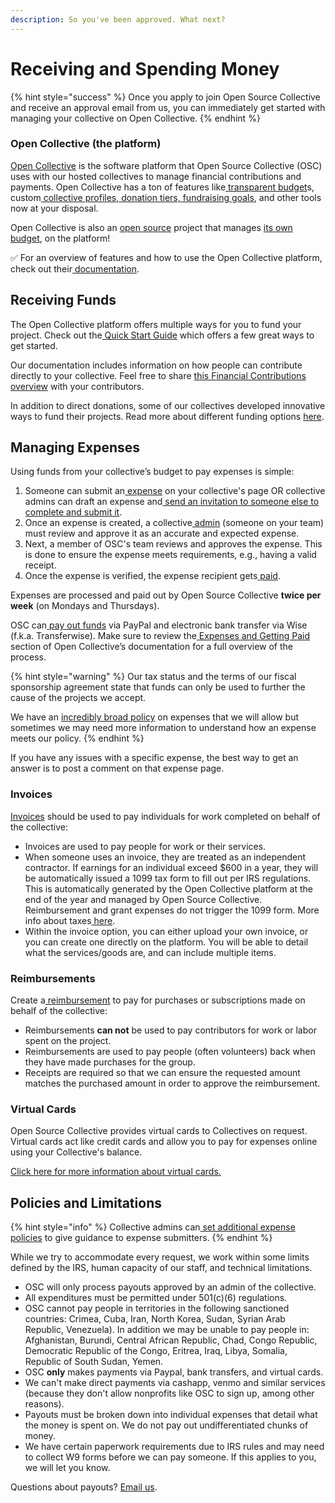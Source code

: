 ```yaml
---
description: So you've been approved. What next?
---
```


# Receiving and Spending Money

{% hint style="success" %}
Once you apply to join Open Source Collective and receive an approval email from us, you can immediately get started with managing your collective on Open Collective.&#x20;
{% endhint %}

### Open Collective (the platform) <a href="#docs-internal-guid-93351402-7fff-eb72-4817-b23d01650052" id="docs-internal-guid-93351402-7fff-eb72-4817-b23d01650052"></a>

[Open Collective](https://opencollective.com/) is the software platform that Open Source Collective (OSC) uses with our hosted collectives to manage financial contributions and payments. Open Collective has a ton of features like[ transparent budget](https://docs.opencollective.com/help/collectives/budget)s, custom[ collective profiles](https://docs.opencollective.com/help/collectives/customize-collective),[ donation tiers, fundraising goals](https://docs.opencollective.com/help/collectives/tiers-goals), and other tools now at your disposal.

Open Collective is also an [open source](https://github.com/opencollective) project that manages [its own budget](https://opencollective.com/opencollective#category-ABOUT), on the platform!

✅ For an overview of features and how to use the Open Collective platform, check out their[ documentation](https://docs.opencollective.com).&#x20;

## Receiving Funds <a href="#docs-internal-guid-9d3d88de-7fff-93ac-a041-9317b46b3b12" id="docs-internal-guid-9d3d88de-7fff-93ac-a041-9317b46b3b12"></a>

The Open Collective platform offers multiple ways for you to fund your project. Check out the[ Quick Start Guide](https://docs.opencollective.com/help/collectives/quick-start-guide) which offers a few great ways to get started.

Our documentation includes information on how people can contribute directly to your collective. Feel free to share [this Financial Contributions overview](../supporting-projects/) with your contributors.

In addition to direct donations, some of our collectives developed innovative ways to fund their projects. Read more about different funding options [here](https://docs.opencollective.com/help/collectives/funding-options).

## Managing Expenses&#x20;

Using funds from your collective’s budget to pay expenses is simple:

1. Someone can submit an[ expense](https://docs.opencollective.com/help/expenses-and-getting-paid/submitting-expenses) on your collective's page OR collective admins can draft an expense and[ send an invitation to someone else to complete and submit it](https://docs.opencollective.com/help/expenses-and-getting-paid/submitting-expenses#inviting-a-third-party-to-submit-an-expense).
2. Once an expense is created, a collective[ admin](https://docs.opencollective.com/help/collectives/core-contributors#roles) (someone on your team) must review and approve it as an accurate and expected expense.
3. Next, a member of OSC's team reviews and approves the expense. This is done to ensure the expense meets requirements, e.g., having a valid receipt.
4. Once the expense is verified, the expense recipient gets[ paid](https://docs.opencollective.com/help/fiscal-hosts/payouts#what-payment-methods-do-you-support-for-withdrawals).

Expenses are processed and paid out by Open Source Collective **twice per week** (on Mondays and Thursdays).

OSC can[ pay out funds](https://docs.opencollective.com/help/expenses-and-getting-paid/expenses#by-what-method-can-i-get-paid) via PayPal and electronic bank transfer via Wise (f.k.a. Transferwise). Make sure to review the[ Expenses and Getting Paid](https://docs.opencollective.com/help/expenses-and-getting-paid/expenses) section of Open Collective’s documentation for a full overview of the process.

{% hint style="warning" %}
Our tax status and the terms of our fiscal sponsorship agreement state that funds can only be used to further the cause of the projects we accept.&#x20;

We have an [incredibly broad policy](./#limitations) on expenses that we will allow but sometimes we may need more information to understand how an expense meets our policy.&#x20;
{% endhint %}

If you have any issues with a specific expense, the best way to get an answer is to post a comment on that expense page.

### Invoices

[Invoices](https://docs.opencollective.com/help/expenses-and-getting-paid/submitting-expenses#invoices) should be used to pay individuals for work completed on behalf of the collective:

* Invoices are used to pay people for work or their services.
* When someone uses an invoice, they are treated as an independent contractor. If earnings for an individual exceed $600 in a year, they will be automatically issued a 1099 tax form to fill out per IRS regulations. This is automatically generated by the Open Collective platform at the end of the year and managed by Open Source Collective. Reimbursement and grant expenses do not trigger the 1099 form. More info about taxes[ here](https://docs.opencollective.com/help/expenses-and-getting-paid/tax-information).
* Within the invoice option, you can either upload your own invoice, or you can create one directly on the platform. You will be able to detail what the services/goods are, and can include multiple items.

### Reimbursements

Create a[ reimbursement](https://docs.opencollective.com/help/expenses-and-getting-paid/submitting-expenses#reimbursements) to pay for purchases or subscriptions made on behalf of the collective:

* Reimbursements **can not** be used to pay contributors for work or labor spent on the project.
* Reimbursements are used to pay people (often volunteers) back when they have made purchases for the group.
* Receipts are required so that we can ensure the requested amount matches the purchased amount in order to approve the reimbursement.

### Virtual Cards

Open Source Collective provides virtual cards to Collectives on request. Virtual cards act like credit cards and allow you to pay for expenses online using your Collective's balance.&#x20;

[Click here for more information about virtual cards.](../../what-we-offer/virtual-cards.md)

## Policies and Limitations

{% hint style="info" %}
Collective admins can[ set additional expense policies](https://docs.opencollective.com/help/collectives/expense-policy) to give guidance to expense submitters.
{% endhint %}

While we try to accommodate every request, we work within some limits defined by the IRS, human capacity of our staff, and technical limitations.

* OSC will only process payouts approved by an admin of the collective.
* All expenditures must be permitted under 501(c)(6) regulations.
* OSC cannot pay people in territories in the following sanctioned countries: Crimea, Cuba, Iran, North Korea, Sudan, Syrian Arab Republic, Venezuela). In addition we may be unable to pay people in: Afghanistan, Burundi, Central African Republic, Chad, Congo Republic, Democratic Republic of the Congo, Eritrea, Iraq, Libya, Somalia, Republic of South Sudan, Yemen.
* OSC **only** makes payments via Paypal, bank transfers, and virtual cards.&#x20;
* We can't make direct payments via cashapp, venmo and similar services (because they don't allow nonprofits like OSC to sign up, among other reasons).
* Payouts must be broken down into individual expenses that detail what the money is spent on. We do not pay out undifferentiated chunks of money.
* We have certain paperwork requirements due to IRS rules and may need to collect W9 forms before we can pay someone. If this applies to you, we will let you know.

Questions about payouts? [Email us](../../about/contact.md).

